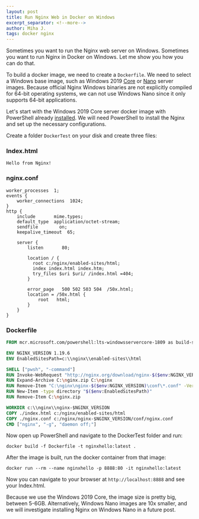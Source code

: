 ```yaml
---
layout: post
title: Run Nginx Web in Docker on Windows
excerpt_separator: <!--more-->
author: Miha J.
tags: docker nginx
---
```


Sometimes you want to run the Nginx web server on Windows. Sometimes you want to run Nginx in Docker on Windows. Let me show you how you can do that.

To build a docker image, we need to create a `Dockerfile`. We need to select a Windows base image, such as Windows 2019 [Core](https://hub.docker.com/_/microsoft-windows-servercore) or [Nano](https://hub.docker.com/_/microsoft-windows-nanoserver) server images. Because official Nginx Windows binaries are not explicitly compiled for 64-bit operating systems, we can not use Windows Nano since it only supports 64-bit applications.

Let's start with the Windows 2019 Core server docker image with PowerShell already [installed](https://hub.docker.com/_/microsoft-powershell). We will need PowerShell to install the Nginx and set up the necessary configurations.

Create a folder `DockerTest` on your disk and create three files:

### Index.html
```
Hello from Nginx!
```

### nginx.conf
```
worker_processes  1;
events {
    worker_connections  1024;
}
http {
    include       mime.types;
    default_type  application/octet-stream;
    sendfile        on;
    keepalive_timeout  65;

    server {
        listen       80;

        location / {
          root c:/nginx/enabled-sites/html;
          index index.html index.htm;
          try_files $uri $uri/ /index.html =404;
        }

        error_page   500 502 503 504  /50x.html;
        location = /50x.html {
            root   html;
        }
    }
}
```

### Dockerfile
```dockerfile
FROM mcr.microsoft.com/powershell:lts-windowsservercore-1809 as build-stage

ENV NGINX_VERSION 1.19.6
ENV EnabledSitesPath=c:\\nginx\\enabled-sites\\html

SHELL ["pwsh", "-command"]
RUN Invoke-WebRequest "http://nginx.org/download/nginx-$($env:NGINX_VERSION).zip" -OutFile C:\nginx.zip
RUN Expand-Archive C:\nginx.zip C:\nginx
RUN Remove-Item "C:\nginx\nginx-$($env:NGINX_VERSION)\conf\*.conf" -Verbose
RUN New-Item -type directory "$($env:EnabledSitesPath)"
RUN Remove-Item C:\nginx.zip

WORKDIR c:\\nginx\\nginx-$NGINX_VERSION
COPY ./index.html c:/nginx/enabled-sites/html
COPY ./nginx.conf c:/nginx/nginx-$NGINX_VERSION/conf/nginx.conf
CMD ["nginx", "-g", "daemon off;"]
```
Now open up PowerShell and navigate to the DockerTest folder and run:

`docker build -f Dockerfile -t nginxhello:latest .`

After the image is built, run the docker container from that image:

`docker run --rm --name nginxhello -p 8888:80 -it nginxhello:latest`

Now you can navigate to your browser at `http://localhost:8888` and see your Index.html.

Because we use the Windows 2019 Core, the image size is pretty big, between 5-6GB. Alternatively, Windows Nano images are 10x smaller, and we will investigate installing Nginx on Windows Nano in a future post.